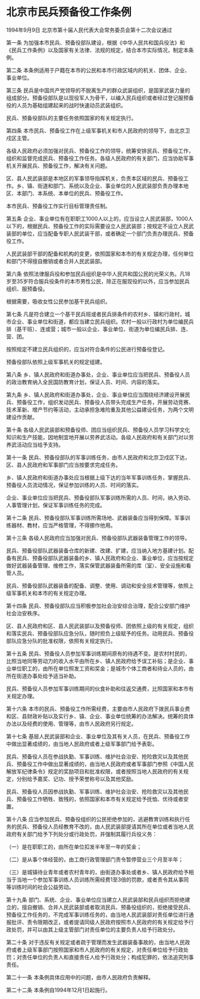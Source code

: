 # 北京市民兵预备役工作条例

1994年9月9日 北京市第十届人民代表大会常务委员会第十二次会议通过

<!-- INFO END -->

第一条 为加强本市民兵、预备役部队建设，根据《中华人民共和国兵役法》和《民兵工作条例》以及国家有关法律、法规的规定，结合本市实际情况，制定本条例。

第二条 本条例适用于户籍在本市的公民和本市行政区域内的机关、团体、企业、事业单位。

第三条 民兵是中国共产党领导的不脱离生产的群众武装组织，是国家武装力量的组成部分。预备役部队是以现役军人为骨干，以编入民兵组织或者经过登记服预备役的人员为基础组建起来的战时快速动员武装组织。

民兵、预备役部队的主要任务依照国家的有关规定执行。

第四条 本市民兵、预备役工作在上级军事机关和市人民政府的领导下，由北京卫戍区主管。

各级人民政府必须加强对民兵、预备役工作的领导，统筹安排民兵、预备役工作，组织和监督完成民兵、预备役工作任务。各级人民政府的有关部门，应当协助军事机关开展民兵、预备役工作，解决有关问题。

区、县人民武装部是本地区的军事领导指挥机关，负责本区域的民兵、预备役工作。乡、镇、街道和部门、系统以及企业、事业单位的人民武装部负责办理本地区、本部门、本系统、本单位的民兵、预备役工作。

本市民兵、预备役工作实行目标管理责任制。

第五条 企业、事业单位有在职职工1000人以上的，应当设立人民武装部，1000人以下的，根据民兵、预备役工作的实际需要设立人民武装部；按规定不设立人民武装部的单位，应当配备专职人民武装干部，或者确定一个部门负责办理民兵、预备役工作。

人民武装部干部的配备和机构的变更，依照国家和本市的有关规定办理，任何单位和部门不得擅自撤销或者合并人民武装部。

第六条 依照法律服兵役和参加民兵组织是中华人民共和国公民的光荣义务。凡18岁至35岁符合服兵役条件的本市男性公民，除正在服现役的以外，应当参加民兵组织、服预备役。

根据需要，吸收女性公民参加基干民兵组织。

第七条 凡是符合建立一个基干民兵班或者民兵排条件的农村乡、镇和行政村，城市企业、事业单位和街道，都应当建立民兵组织。农村一般以行政村为单位编民兵排（基干班）、连或营；城市一般以企业、事业单位、街道为单位编民兵排、连、营、团。

按照规定不建立民兵组织的，应当对符合条件的公民进行预备役登记。

预备役部队依照上级军事机关的规定组建。

第八条 乡、镇人民政府和街道办事处，企业、事业单位应当把民兵、预备役人员的政治教育纳入全民国防教育计划，保证人员、时间、内容的落实。

第九条 乡、镇人民政府和街道办事处，企业、事业单位应当围绕经济建设开展民兵、预备役工作，组织发动民兵、预备役人员带头完成生产任务，开展劳动竞赛、技术革新、增产节约等活动，主动承担急难险重及其他公益建设任务，为两个文明建设作贡献。

第十条 各级人民武装部和预备役师、团应当组织民兵、预备役人员学习科学文化知识和生产技能，因地制宜地开展以劳养武活动。各级人民政府和有关部门对以劳养武活动应当给予支持。

第十一条 民兵、预备役部队的军事训练任务，由市人民政府和北京卫戍区下达，区、县人民政府和军事部门应当按要求完成任务。

乡、镇人民政府和街道办事处应当根据上级下达的当年军事训练任务，掌握民兵、预备役人员流动情况，保证参加训练的人员、时间的落实。

企业、事业单位应当把民兵、预备役部队军事训练所需的人员、时间，纳入劳动、人事管理计划，保证军事训练任务的完成。

第十二条 民兵、预备役部队军事训练所需场地、武器装备应当得到保障。军事训练器材、教材，应当严格管理，不得挪作他用。

第十三条 各级人民政府应当加强对民兵、预备役部队武器装备管理工作的领导。

民兵、预备役部队武器装备仓库的新建、改建、扩建，应当纳入地方基建计划。配备有民兵、预备役部队武器装备的乡、镇人民政府和企业、事业单位，应当按规定做好武器装备管理、维修工作，落实保管武器装备所需的库（室）、安全设施和看管人员。

民兵、预备役部队武器装备的配备、调整、使用、调动和安全技术管理等，依照上级军事机关和本市的有关规定办理。

第十四条 民兵、预备役部队应当积极参加社会治安综合治理，配合公安部门维护社会治安秩序。

区、县人民政府和区、县人民武装部以及预备役师、团依照上级的有关规定，组织和落实民兵、预备役部队应急分队，随时担负上级赋予的任务。动用民兵、预备役部队应急分队的批准权限，依照有关规定执行。

第十五条 民兵、预备役人员参加军事训练期间原有的待遇不变。是农村村民的，比照当地同等劳动力的收入水平由所在乡、镇人民政府给予误工补贴；是企业、事业单位职工的，由所在单位照发工资和奖金；是城市个体工商者和待业人员的，由所在街道办事处给予适当补助。

民兵、预备役人员参加军事训练期间的伙食补助和往返交通费，比照国家和本市有关规定办理。

第十六条 本市的民兵、预备役工作所需经费，主要由市人民政府下拨民兵事业费和区、县财政补贴以及实行乡、镇、企业、事业单位统筹的办法解决。统筹的具体办法以及经费的使用、管理等，由市人民政府另行规定。

第十七条 基层人民武装部和企业、事业单位及其有关人员，在民兵、预备役工作中做出显著成绩的，由当地人民政府或者上级军事部门给予表彰。

民兵、预备役人员在参战执勤、军事训练、维护社会治安、抢险救灾以及其他民兵、预备役工作中做出显著成绩的，由当地人民政府或者军事部门参照《中国人民解放军纪律条令》规定的奖励项目和批准权限，或者按照当地人民政府的有关规定，分别给予嘉奖、记功、授予荣誉称号以及其他奖励。

民兵、预备役人员因参战执勤、军事训练、维护社会治安、抢险救灾以及其他民兵、预备役工作牺牲、致残的，依照国家和本市有关规定给予抚恤、优待或者安置。

第十八条 应当参加民兵、预备役组织的公民拒绝参加的，逃避教育训练和执行任务的民兵、预备役人员经教育不改的，由人民武装部提请其所在单位或者当地人民政府有关部门给予下列处分或行政处罚，并强制其履行兵役义务：

（一）是在职职工的，由所在单位扣发半年至一年的奖金；

（二）是从事个体经营的，由工商行政管理部门责令暂停营业三个月至半年；

（三）是城镇待业青年或者农村青年的，由街道办事处或者乡、镇人民政府给予相当于当地一个参加军事训练人员训练所需经费1至3倍的罚款，或者责令其从事同等训练时间的社会公益劳动。

第十九条 部门、系统、企业、事业单位应当建立人民武装部和民兵组织而拒绝建立的，擅自撤销、合并人民武装部或者取消民兵、预备役组织的，拒绝接受民兵、预备役工作任务的，不完成军事训练任务的，由当地人民武装部对责任单位进行通报批评、责令限期改正，或者提请同级人民政府按照市人民政府的有关规定给予行政处罚，并可以由其上级主管部门对责任单位的主要负责人给予行政处分。

第二十条 对于违反有关规定或者疏于管理而发生武器装备事故的，由当地人民政府或者上级军事部门按照国家和市人民政府的有关规定，对责任单位给予行政处罚；对责任单位的负责人和直接责任人给予行政处分；构成犯罪的，依法追究刑事责任。

第二十一条 本条例具体应用中的问题，由市人民政府负责解释。

第二十二条 本条例自1994年12月1日起施行。

